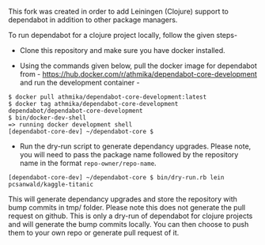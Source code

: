 This fork was created in order to add Leiningen (Clojure) support to dependabot in addition to other package managers.


To run dependabot for a clojure project locally, follow the given steps-

- Clone this repository and make sure you have docker installed. 

- Using the commands given below, pull the docker image for dependabot from - https://hub.docker.com/r/athmika/dependabot-core-development and run the development container -

```shell
$ docker pull athmika/dependabot-core-development:latest 
$ docker tag athmika/dependabot-core-development dependabot/dependabot-core-development
$ bin/docker-dev-shell
=> running docker development shell
[dependabot-core-dev] ~/dependabot-core $
```
- Run the dry-run script to generate dependancy upgrades. Please note, you will need to pass the package name followed by the repository name in the format `repo-owner/repo-name`.

```shell
[dependabot-core-dev] ~/dependabot-core $ bin/dry-run.rb lein pcsanwald/kaggle-titanic

```

This will generate dependancy upgrades and store the repository with bump commits in tmp/ folder.
Please note this does not generate the pull request on github. This is only a dry-run of dependabot for clojure projects and will generate the bump commits locally. You can then choose to push them to your own repo or generate pull request of it.
